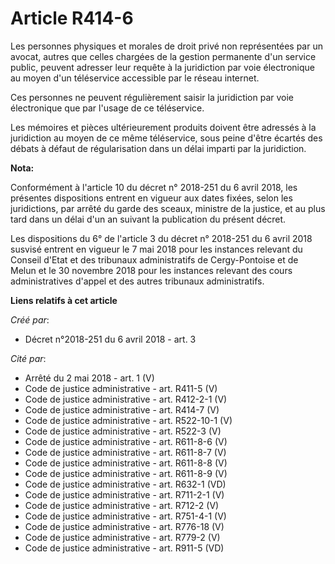 # Article R414-6

Les personnes physiques et morales de droit privé non représentées par un avocat, autres que celles chargées de la gestion
permanente d'un service public, peuvent adresser leur requête à la juridiction par voie électronique au moyen d'un
téléservice accessible par le réseau internet.

Ces personnes ne peuvent régulièrement saisir la juridiction par voie électronique que par l'usage de ce téléservice.

Les mémoires et pièces ultérieurement produits doivent être adressés à la juridiction au moyen de ce même téléservice, sous
peine d'être écartés des débats à défaut de régularisation dans un délai imparti par la juridiction.

**Nota:**

Conformément à l'article 10 du décret n° 2018-251 du 6 avril 2018, les présentes dispositions entrent en vigueur aux dates
fixées, selon les juridictions, par arrêté du garde des sceaux, ministre de la justice, et au plus tard dans un délai d'un an
suivant la publication du présent décret.

Les dispositions du 6° de l'article 3 du décret n° 2018-251 du 6 avril 2018 susvisé entrent en vigueur le 7 mai 2018 pour les
instances relevant du Conseil d'Etat et des tribunaux administratifs de Cergy-Pontoise et de Melun et le 30 novembre 2018
pour les instances relevant des cours administratives d'appel et des autres tribunaux administratifs.

**Liens relatifs à cet article**

_Créé par_:

  - Décret n°2018-251 du 6 avril 2018 - art. 3

_Cité par_:

  - Arrêté du 2 mai 2018 - art. 1 (V)
  - Code de justice administrative - art. R411-5 (V)
  - Code de justice administrative - art. R412-2-1 (V)
  - Code de justice administrative - art. R414-7 (V)
  - Code de justice administrative - art. R522-10-1 (V)
  - Code de justice administrative - art. R522-3 (V)
  - Code de justice administrative - art. R611-8-6 (V)
  - Code de justice administrative - art. R611-8-7 (V)
  - Code de justice administrative - art. R611-8-8 (V)
  - Code de justice administrative - art. R611-8-9 (V)
  - Code de justice administrative - art. R632-1 (VD)
  - Code de justice administrative - art. R711-2-1 (V)
  - Code de justice administrative - art. R712-2 (V)
  - Code de justice administrative - art. R751-4-1 (V)
  - Code de justice administrative - art. R776-18 (V)
  - Code de justice administrative - art. R779-2 (V)
  - Code de justice administrative - art. R911-5 (VD)
